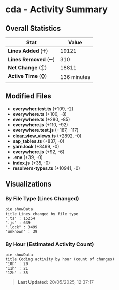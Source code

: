 # cda - Activity Summary 

## Overall Statistics

| Stat                   | Value                                                             |
| ---------------------- | ----------------------------------------------------------------- |
| **Lines Added** (➕)   | 19121                                          |
| **Lines Removed** (➖) | 310                                        |
| **Net Change** (↕)    | 18811                |
| **Active Time** (⌚)   | 136 minutes |


## Modified Files
- **everywher.test.ts** (+109, -2)
- **everywhere.ts** (+100, -8)
- **everywhere.ts** (+280, -85)
- **everywhere.js** (+110, -92)
- **everywhere.test.js** (+187, -117)
- **clear_view_views.ts** (+2892, -0)
- **sap_tables.ts** (+837, -0)
- **yarn.lock** (+3499, -0)
- **everywhere.js** (+92, -6)
- **.env** (+39, -0)
- **index.js** (+35, -0)
- **resolvers-types.ts** (+10941, -0)

## Visualizations

### By File Type (Lines Changed)

```mermaid
pie showData
title Lines changed by file type
".ts" : 15254
".js" : 639
".lock" : 3499
"unknown" : 39
```

### By Hour (Estimated Activity Count)

```mermaid
pie showData
title Coding activity by hour (count of changes)
"10h" : 20
"11h" : 21
"12h" : 35
```


> **Last Updated:** 20/05/2025, 12:37:17